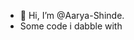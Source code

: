 - 👋 Hi, I’m @Aarya-Shinde.
- Some code i dabble with

<!---
Aarya-Shinde/Aarya-Shinde is a ✨ special ✨ repository because its `README.md` (this file) appears on your GitHub profile.
You can click the Preview link to take a look at your changes.
--->

